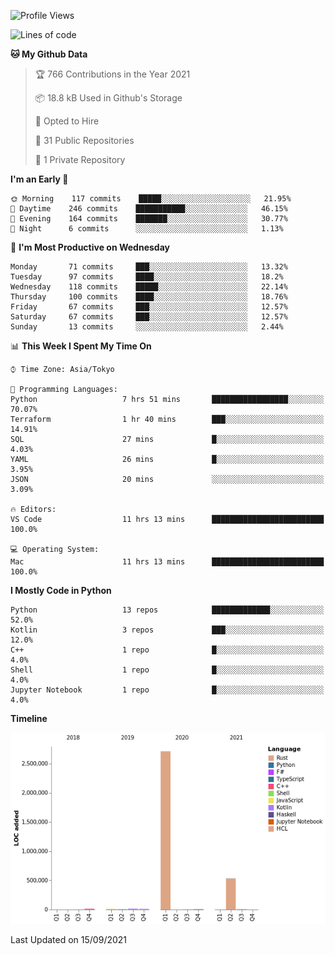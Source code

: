 <!--START_SECTION:waka-->
![Profile Views](http://img.shields.io/badge/Profile%20Views-0-blue)

![Lines of code](https://img.shields.io/badge/From%20Hello%20World%20I%27ve%20Written-3.3%20million%20lines%20of%20code-blue)

**🐱 My Github Data** 

> 🏆 766 Contributions in the Year 2021
 > 
> 📦 18.8 kB Used in Github's Storage 
 > 
> 💼 Opted to Hire
 > 
> 📜 31 Public Repositories 
 > 
> 🔑 1 Private Repository 
 > 
**I'm an Early 🐤** 

```text
🌞 Morning    117 commits    █████░░░░░░░░░░░░░░░░░░░░   21.95% 
🌆 Daytime    246 commits    ███████████░░░░░░░░░░░░░░   46.15% 
🌃 Evening    164 commits    ███████░░░░░░░░░░░░░░░░░░   30.77% 
🌙 Night      6 commits      ░░░░░░░░░░░░░░░░░░░░░░░░░   1.13%

```
📅 **I'm Most Productive on Wednesday** 

```text
Monday       71 commits     ███░░░░░░░░░░░░░░░░░░░░░░   13.32% 
Tuesday      97 commits     ████░░░░░░░░░░░░░░░░░░░░░   18.2% 
Wednesday    118 commits    █████░░░░░░░░░░░░░░░░░░░░   22.14% 
Thursday     100 commits    ████░░░░░░░░░░░░░░░░░░░░░   18.76% 
Friday       67 commits     ███░░░░░░░░░░░░░░░░░░░░░░   12.57% 
Saturday     67 commits     ███░░░░░░░░░░░░░░░░░░░░░░   12.57% 
Sunday       13 commits     ░░░░░░░░░░░░░░░░░░░░░░░░░   2.44%

```


📊 **This Week I Spent My Time On** 

```text
⌚︎ Time Zone: Asia/Tokyo

💬 Programming Languages: 
Python                   7 hrs 51 mins       █████████████████░░░░░░░░   70.07% 
Terraform                1 hr 40 mins        ███░░░░░░░░░░░░░░░░░░░░░░   14.91% 
SQL                      27 mins             █░░░░░░░░░░░░░░░░░░░░░░░░   4.03% 
YAML                     26 mins             █░░░░░░░░░░░░░░░░░░░░░░░░   3.95% 
JSON                     20 mins             ░░░░░░░░░░░░░░░░░░░░░░░░░   3.09%

🔥 Editors: 
VS Code                  11 hrs 13 mins      █████████████████████████   100.0%

💻 Operating System: 
Mac                      11 hrs 13 mins      █████████████████████████   100.0%

```

**I Mostly Code in Python** 

```text
Python                   13 repos            █████████████░░░░░░░░░░░░   52.0% 
Kotlin                   3 repos             ███░░░░░░░░░░░░░░░░░░░░░░   12.0% 
C++                      1 repo              █░░░░░░░░░░░░░░░░░░░░░░░░   4.0% 
Shell                    1 repo              █░░░░░░░░░░░░░░░░░░░░░░░░   4.0% 
Jupyter Notebook         1 repo              █░░░░░░░░░░░░░░░░░░░░░░░░   4.0%

```


**Timeline**

![Chart not found](https://raw.githubusercontent.com/kitagawa-hr/kitagawa-hr/main/charts/bar_graph.png) 


 Last Updated on 15/09/2021
<!--END_SECTION:waka-->
